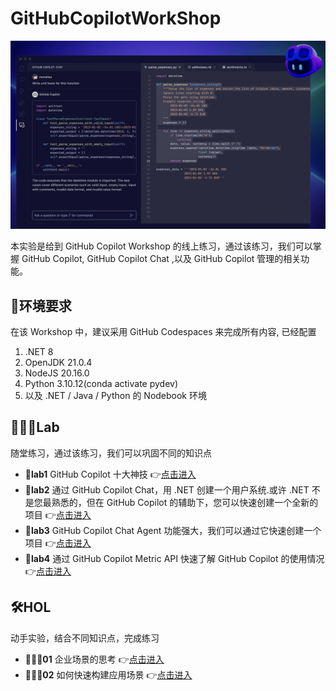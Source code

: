 # GitHubCopilotWorkShop 


![logo](./imgs/logo.png)


本实验是给到 GitHub Copilot Workshop 的线上练习，通过该练习，我们可以掌握 GitHub Copilot, GitHub Copilot Chat ,以及 GitHub Copilot 管理的相关功能。


## **📝环境要求**

在该 Workshop 中，建议采用 GitHub Codespaces 来完成所有内容, 已经配置

1. .NET 8
2. OpenJDK 21.0.4
3. NodeJS 20.16.0
4. Python 3.10.12(conda activate pydev)
5. 以及 .NET / Java / Python 的 Nodebook 环境


## **👩🏻‍🔬Lab**

随堂练习，通过该练习，我们可以巩固不同的知识点

- **🧪lab1** GitHub Copilot 十大神技  👉[点击进入](./lab/01.Top10Skills.md)
- **🧪lab2** 通过 GitHub Copilot Chat，用 .NET 创建一个用户系统.或许 .NET 不是您最熟悉的，但在 GitHub Copilot 的辅助下，您可以快速创建一个全新的项目 👉[点击进入](./lab/02.chat.md)
- **🧪lab3** GitHub Copilot Chat Agent 功能强大，我们可以通过它快速创建一个项目 👉[点击进入](./lab/03.agents.md)
- **🧪lab4** 通过 GitHub Copilot Metric API 快速了解 GitHub Copilot 的使用情况 👉[点击进入](./lab/04.metric.md)


## **🛠️HOL**

动手实验，结合不同知识点，完成练习

- **👨🏻‍💻01** 企业场景的思考 👉[点击进入](./hol/01/README.md)
- **👨🏻‍💻02** 如何快速构建应用场景 👉[点击进入](./hol/02/README.md)
